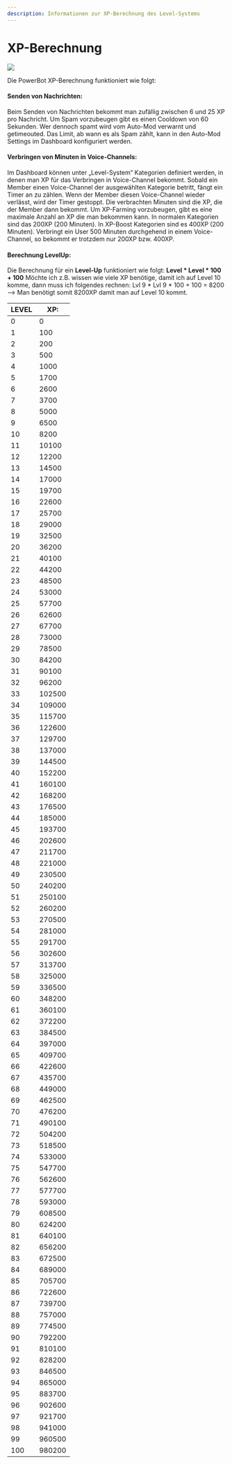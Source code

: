 ```yaml
---
description: Informationen zur XP-Berechnung des Level-Systems
---
```


# XP-Berechnung

![](https://doc.pwr.lol/wp-content/uploads/2024/01/levelsystem\_userbanner.png)

Die PowerBot XP-Berechnung funktioniert wie folgt:

#### Senden von Nachrichten:

Beim Senden von Nachrichten bekommt man zufällig zwischen 6 und 25 XP pro Nachricht. Um Spam vorzubeugen gibt es einen Cooldown von 60 Sekunden. Wer dennoch spamt wird vom Auto-Mod verwarnt und getimeouted. Das Limit, ab wann es als Spam zählt, kann in den Auto-Mod Settings im Dashboard konfiguriert werden.

#### Verbringen von Minuten in Voice-Channels:

Im Dashboard können unter „Level-System“ Kategorien definiert werden, in denen man XP für das Verbringen in Voice-Channel bekommt. Sobald ein Member einen Voice-Channel der ausgewählten Kategorie betritt, fängt ein Timer an zu zählen. Wenn der Member diesen Voice-Channel wieder verlässt, wird der Timer gestoppt. Die verbrachten Minuten sind die XP, die der Member dann bekommt. Um XP-Farming vorzubeugen, gibt es eine maximale Anzahl an XP die man bekommen kann. In normalen Kategorien sind das 200XP (200 Minuten). In XP-Boost Kategorien sind es 400XP (200 Minuten). Verbringt ein User 500 Minuten durchgehend in einem Voice-Channel, so bekommt er trotzdem nur 200XP bzw. 400XP.

#### Berechnung LevelUp:

Die Berechnung für ein **Level-Up** funktioniert wie folgt: **Level \* Level \* 100 + 100** Möchte ich z.B. wissen wie viele XP benötige, damit ich auf Level 10 komme, dann muss ich folgendes rechnen: Lvl 9 \* Lvl 9 \* 100 + 100 = 8200 –> Man benötigt somit 8200XP damit man auf Level 10 kommt.

<table data-view="cards" data-full-width="true"><thead><tr><th>LEVEL</th><th>XP:</th></tr></thead><tbody><tr><td>0</td><td> 0</td></tr><tr><td>1</td><td>100</td></tr><tr><td>2</td><td>200</td></tr><tr><td>3</td><td>500</td></tr><tr><td>4</td><td>1000</td></tr><tr><td>5</td><td>1700</td></tr><tr><td>6</td><td>2600</td></tr><tr><td>7</td><td>3700</td></tr><tr><td>8</td><td>5000</td></tr><tr><td>9</td><td>6500</td></tr><tr><td>10</td><td>8200</td></tr><tr><td>11</td><td>10100</td></tr><tr><td>12</td><td>12200</td></tr><tr><td>13</td><td>14500</td></tr><tr><td>14</td><td>17000</td></tr><tr><td>15</td><td>19700</td></tr><tr><td>16</td><td>22600</td></tr><tr><td>17</td><td>25700</td></tr><tr><td>18</td><td>29000</td></tr><tr><td>19</td><td>32500</td></tr><tr><td>20</td><td>36200</td></tr><tr><td>21</td><td>40100</td></tr><tr><td>22</td><td>44200</td></tr><tr><td>23</td><td>48500</td></tr><tr><td>24</td><td>53000</td></tr><tr><td>25</td><td>57700</td></tr><tr><td>26</td><td>62600</td></tr><tr><td>27</td><td>67700</td></tr><tr><td>28</td><td>73000</td></tr><tr><td>29</td><td>78500</td></tr><tr><td>30</td><td>84200</td></tr><tr><td>31</td><td>90100</td></tr><tr><td>32</td><td>96200</td></tr><tr><td>33</td><td>102500</td></tr><tr><td>34</td><td>109000</td></tr><tr><td>35</td><td>115700</td></tr><tr><td>36</td><td>122600</td></tr><tr><td>37</td><td>129700</td></tr><tr><td>38</td><td>137000</td></tr><tr><td>39</td><td>144500</td></tr><tr><td>40</td><td>152200</td></tr><tr><td>41</td><td>160100</td></tr><tr><td>42</td><td>168200</td></tr><tr><td>43</td><td>176500</td></tr><tr><td>44</td><td>185000</td></tr><tr><td>45</td><td>193700</td></tr><tr><td>46</td><td>202600</td></tr><tr><td>47</td><td>211700</td></tr><tr><td>48</td><td>221000</td></tr><tr><td>49</td><td>230500</td></tr><tr><td>50</td><td>240200</td></tr><tr><td>51</td><td>250100</td></tr><tr><td>52</td><td>260200</td></tr><tr><td>53</td><td>270500</td></tr><tr><td>54</td><td>281000</td></tr><tr><td>55</td><td>291700</td></tr><tr><td>56</td><td>302600</td></tr><tr><td>57</td><td>313700</td></tr><tr><td>58</td><td>325000</td></tr><tr><td>59</td><td>336500</td></tr><tr><td>60</td><td>348200</td></tr><tr><td>61</td><td>360100</td></tr><tr><td>62</td><td>372200</td></tr><tr><td>63</td><td>384500</td></tr><tr><td>64</td><td>397000</td></tr><tr><td>65</td><td>409700</td></tr><tr><td>66</td><td>422600</td></tr><tr><td>67</td><td>435700</td></tr><tr><td>68</td><td>449000</td></tr><tr><td>69</td><td>462500</td></tr><tr><td>70</td><td>476200</td></tr><tr><td>71</td><td>490100</td></tr><tr><td>72</td><td>504200</td></tr><tr><td>73</td><td>518500</td></tr><tr><td>74</td><td>533000</td></tr><tr><td>75</td><td>547700</td></tr><tr><td>76</td><td>562600</td></tr><tr><td>77</td><td>577700</td></tr><tr><td>78</td><td>593000</td></tr><tr><td>79</td><td>608500</td></tr><tr><td>80</td><td>624200</td></tr><tr><td>81</td><td>640100</td></tr><tr><td>82</td><td>656200</td></tr><tr><td>83</td><td>672500</td></tr><tr><td>84</td><td>689000</td></tr><tr><td>85</td><td>705700</td></tr><tr><td>86</td><td>722600</td></tr><tr><td>87</td><td>739700</td></tr><tr><td>88</td><td>757000</td></tr><tr><td>89</td><td>774500</td></tr><tr><td>90</td><td>792200</td></tr><tr><td>91</td><td>810100</td></tr><tr><td>92</td><td>828200</td></tr><tr><td>93</td><td>846500</td></tr><tr><td>94</td><td>865000</td></tr><tr><td>95</td><td>883700</td></tr><tr><td>96</td><td>902600</td></tr><tr><td>97</td><td>921700</td></tr><tr><td>98</td><td>941000</td></tr><tr><td>99</td><td>960500</td></tr><tr><td>100</td><td>980200</td></tr></tbody></table>

&#x20;
